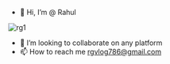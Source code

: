 - 👋 Hi, I’m @ Rahul 

![rg1](https://user-images.githubusercontent.com/69352034/189991401-c9a12bce-64f6-482f-8a49-21d433f4e103.png)




- 💞️ I’m looking to collaborate on any platform
- 📫 How to reach me rgvlog786@gmail.com

<!---
thejerk-eth/thejerk-eth is a ✨ special ✨ repository because its `README.md` (this file) appears on your GitHub profile.
You can click the Preview link to take a look at your changes.
--->
